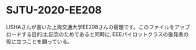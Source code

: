 # SJTU-2020-EE208
LISHAさんが書いた上海交通大学EE208さんの宿題です。このファイルをアップロードする目的は,記念のためであると同時に,IEEEパイロットクラスの後発者の役に立つことを願っている。

